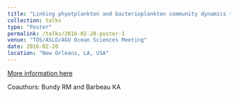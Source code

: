 ```yaml
---
title: "Linking phyotplankton and bacterioplankton community dynamics to iron-binding ligand production in a microcosm experiment"
collection: talks
type: "Poster"
permalink: /talks/2016-02-20-poster-1
venue: "TOS/ASLO/AGU Ocean Sciences Meeting"
date: 2016-02-20
location: "New Orleans, LA, USA"
---
```


[More information here](https://figshare.com/articles/Linking_phyotplankton_and_bacterioplankton_community_dynamics_to_iron_binding_ligand_production_in_a_microcosm_experiment/2369206)

Coauthors: Bundy RM and Barbeau KA
